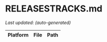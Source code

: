 # RELEASESTRACKS.md

_Last updated: (auto-generated)_

| Platform | File | Path |
|----------|------|------|
